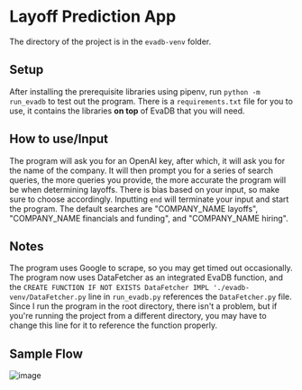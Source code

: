 # Layoff Prediction App

The directory of the project is in the `evadb-venv` folder.

## Setup
After installing the prerequisite libraries using pipenv, run `python -m run_evadb` to test out the program. There is a `requirements.txt` file for you to use, it contains the libraries **on top** of EvaDB that you will need.

## How to use/Input
The program will ask you for an OpenAI key, after which, it will ask you for the name of the company. It will then prompt you for a series of search queries, the more queries you provide, the more accurate the program will be when determining layoffs. There is bias based on your input, so make sure to choose accordingly. Inputting `end` will terminate your input and start the program. The default searches are "COMPANY_NAME layoffs", "COMPANY_NAME financials and funding", and "COMPANY_NAME hiring".

## Notes
The program uses Google to scrape, so you may get timed out occasionally.
The program now uses DataFetcher as an integrated EvaDB function, and the `CREATE FUNCTION IF NOT EXISTS DataFetcher IMPL './evadb-venv/DataFetcher.py` line in `run_evadb.py` references the `DataFetcher.py` file. Since I run the program in the root directory, there isn't a problem, but if you're running the project from a different directory, you may have to change this line for it to reference the function properly.

## Sample Flow
![image](https://github.com/jamesli12/layoff_prediction_app/assets/19893822/299f91ca-7ae3-4ed7-9438-f00b4303214f)

